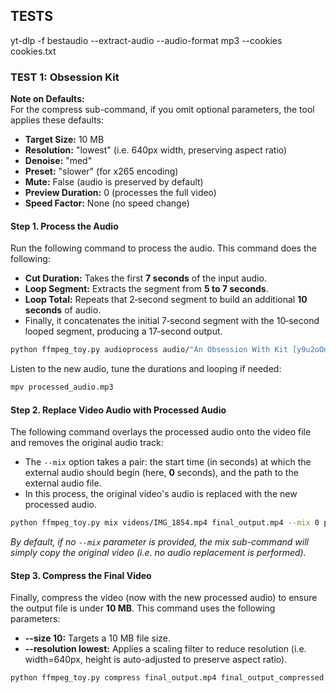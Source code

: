 ## TESTS

yt-dlp -f bestaudio --extract-audio --audio-format mp3 --cookies cookies.txt <URL>

### TEST 1: Obsession Kit

 **Note on Defaults:**  
 For the compress sub-command, if you omit optional parameters, the tool applies these defaults:  
 - **Target Size:** 10 MB  
 - **Resolution:** "lowest" (i.e. 640px width, preserving aspect ratio)  
 - **Denoise:** "med"  
 - **Preset:** "slower" (for x265 encoding)  
 - **Mute:** False (audio is preserved by default)  
 - **Preview Duration:** 0 (processes the full video)  
 - **Speed Factor:** None (no speed change)  

#### Step 1. Process the Audio

Run the following command to process the audio. This command does the following:
- **Cut Duration:** Takes the first **7 seconds** of the input audio.
- **Loop Segment:** Extracts the segment from **5 to 7 seconds**.
- **Loop Total:** Repeats that 2‑second segment to build an additional **10 seconds** of audio.
- Finally, it concatenates the initial 7‑second segment with the 10‑second looped segment, producing a 17‑second output.

```bash
python ffmpeg_toy.py audioprocess audio/"An Obsession With Kit [y9u2oOnLYek].mp3" processed_audio.mp3 --cut-duration 7 --loop-start 5 --loop-end 7 --loop-total 10
```

Listen to the new audio, tune the durations and looping if needed:
```bash
mpv processed_audio.mp3
```

#### Step 2. Replace Video Audio with Processed Audio

The following command overlays the processed audio onto the video file and removes the original audio track:
- The `--mix` option takes a pair: the start time (in seconds) at which the external audio should begin (here, **0** seconds), and the path to the external audio file.
- In this process, the original video's audio is replaced with the new processed audio.

```bash
python ffmpeg_toy.py mix videos/IMG_1854.mp4 final_output.mp4 --mix 0 processed_audio.mp3
```

*By default, if no `--mix` parameter is provided, the mix sub-command will simply copy the original video (i.e. no audio replacement is performed).*

#### Step 3. Compress the Final Video

Finally, compress the video (now with the new processed audio) to ensure the output file is under **10 MB**. This command uses the following parameters:
- **--size 10:** Targets a 10 MB file size.
- **--resolution lowest:** Applies a scaling filter to reduce resolution (i.e. width=640px, height is auto-adjusted to preserve aspect ratio).

```bash
python ffmpeg_toy.py compress final_output.mp4 final_output_compressed.mp4 --size 10 --resolution lowest
```